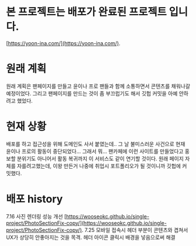 # 본 프로젝트는 배포가 완료된 프로젝트 입니다.
[https://yoon-ina.com/](https://yoon-ina.com/).

# 원래 계획
원래 계획은 팬페이지를 만들고 윤이나 프로 팬들과 함께 소통하면서 콘텐츠를 채워나갈 예정이었다. 그리고 팬페이지를 만드는 것이 좀 부끄럽기도 해서 깃헙 커밋을 아예 안하려고 했었다.

# 현재 상황
배포를 하고 접근성을 위해 도메인도 사서 붙였는데.. 그 날 불미스러운 사건으로 현재 윤이나 프로의 활동이 중단되었다... 그래서 뭐... 팬카페에 이런 사이트를 만들었다고 홍보할 분위기도 아니어서 활동 복귀까지 이 서비스도 같이 연기할 것이다. 원래 페이지 자체를 자를려고했는데, 이왕 만든거 나중에 취업시 포트폴리오가 될 것이니까 깃헙에 커밋했다.

# 배포 history
7.16
사진 렌더링 성능 개선 
[https://wooseokc.github.io/single-project/PhotoSectionFix-copy/](https://wooseokc.github.io/single-project/PhotoSectionFix-copy/).
7.25 
모바일 접속시 헤더 부분이 콘텐츠와 겹쳐서 UX가 상당히 안좋아지는 것을 목격. 헤더 아이콘 클릭시 배경을 넣음으로써 해결

